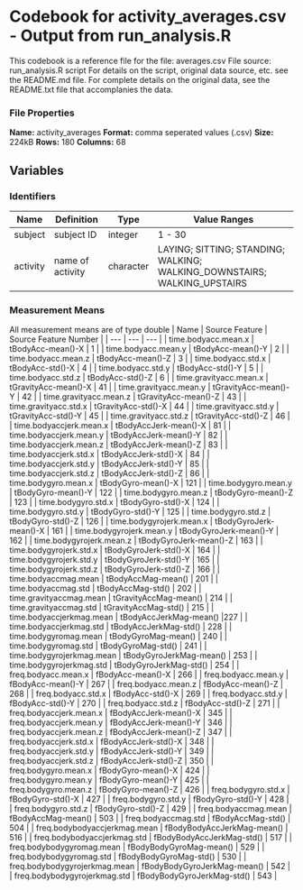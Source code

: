 # Codebook for activity_averages.csv - Output from run_analysis.R
This codebook is a reference file for the file: averages.csv
File source: run_analysis.R script
For details on the script, original data source, etc. see the README.md file. For complete details on the original data, see the README.txt file that accomplanies the data.

### File Properties
**Name:** activity_averages
**Format:** comma seperated values (.csv)
**Size:** 224kB
**Rows:** 180
**Columns:** 68

## Variables
### Identifiers
| Name | Definition | Type | Value Ranges |
| --- | --- | --- | --- |
| subject |	subject ID | integer | 1 - 30 |
| activity  | name of activity | character | LAYING; SITTING; STANDING; WALKING; WALKING_DOWNSTAIRS; WALKING_UPSTAIRS |


### Measurement Means
All measurement means are of type double
| Name | Source Feature | Source Feature Number |
| --- | --- | --- |
| time.bodyacc.mean.x | tBodyAcc-mean()-X | 1 | 
| time.bodyacc.mean.y | tBodyAcc-mean()-Y | 2 |
| time.bodyacc.mean.z | tBodyAcc-mean()-Z | 3 |
| time.bodyacc.std.x | tBodyAcc-std()-X | 4 |
| time.bodyacc.std.y | tBodyAcc-std()-Y | 5 |
| time.bodyacc.std.z | tBodyAcc-std()-Z | 6 |
| time.gravityacc.mean.x | tGravityAcc-mean()-X | 41 |
| time.gravityacc.mean.y | tGravityAcc-mean()-Y | 42 |
| time.gravityacc.mean.z | tGravityAcc-mean()-Z | 43 |
| time.gravityacc.std.x | tGravityAcc-std()-X | 44 |
| time.gravityacc.std.y | tGravityAcc-std()-Y  | 45 |
| time.gravityacc.std.z | tGravityAcc-std()-Z | 46 |
| time.bodyaccjerk.mean.x | tBodyAccJerk-mean()-X | 81 |
| time.bodyaccjerk.mean.y | tBodyAccJerk-mean()-Y | 82 |
| time.bodyaccjerk.mean.z | tBodyAccJerk-mean()-Z | 83 |
| time.bodyaccjerk.std.x | tBodyAccJerk-std()-X | 84 |
| time.bodyaccjerk.std.y | tBodyAccJerk-std()-Y | 85 |
| time.bodyaccjerk.std.z | tBodyAccJerk-std()-Z | 86 |
| time.bodygyro.mean.x | tBodyGyro-mean()-X | 121 |
| time.bodygyro.mean.y | tBodyGyro-mean()-Y | 122 |
| time.bodygyro.mean.z | tBodyGyro-mean()-Z | 123 |
| time.bodygyro.std.x | tBodyGyro-std()-X | 124 |
| time.bodygyro.std.y | tBodyGyro-std()-Y | 125 |
| time.bodygyro.std.z | tBodyGyro-std()-Z | 126 |
| time.bodygyrojerk.mean.x | tBodyGyroJerk-mean()-X | 161 |
| time.bodygyrojerk.mean.y | tBodyGyroJerk-mean()-Y | 162 |
| time.bodygyrojerk.mean.z | tBodyGyroJerk-mean()-Z | 163 |
| time.bodygyrojerk.std.x | tBodyGyroJerk-std()-X | 164 |
| time.bodygyrojerk.std.y | tBodyGyroJerk-std()-Y | 165 |
| time.bodygyrojerk.std.z | tBodyGyroJerk-std()-Z | 166 |
| time.bodyaccmag.mean | tBodyAccMag-mean() | 201 |
| time.bodyaccmag.std | tBodyAccMag-std() | 202 |
| time.gravityaccmag.mean | tGravityAccMag-mean() | 214 |
| time.gravityaccmag.std | tGravityAccMag-std() | 215 |
| time.bodyaccjerkmag.mean | tBodyAccJerkMag-mean() |227 |
| time.bodyaccjerkmag.std | tBodyAccJerkMag-std() | 228 |
| time.bodygyromag.mean | tBodyGyroMag-mean() | 240 |
| time.bodygyromag.std | tBodyGyroMag-std() | 241 |
| time.bodygyrojerkmag.mean | tBodyGyroJerkMag-mean() | 253 |
| time.bodygyrojerkmag.std  | tBodyGyroJerkMag-std() | 254 |
| freq.bodyacc.mean.x | fBodyAcc-mean()-X | 266 |
| freq.bodyacc.mean.y | fBodyAcc-mean()-Y | 267 |
| freq.bodyacc.mean.z | fBodyAcc-mean()-Z | 268 |
| freq.bodyacc.std.x | fBodyAcc-std()-X | 269 |
| freq.bodyacc.std.y | fBodyAcc-std()-Y | 270 |
| freq.bodyacc.std.z | fBodyAcc-std()-Z | 271 |
| freq.bodyaccjerk.mean.x | fBodyAccJerk-mean()-X | 345 |
| freq.bodyaccjerk.mean.y | fBodyAccJerk-mean()-Y | 346 |
| freq.bodyaccjerk.mean.z | fBodyAccJerk-mean()-Z | 347 |
| freq.bodyaccjerk.std.x | fBodyAccJerk-std()-X | 348 |
| freq.bodyaccjerk.std.y | fBodyAccJerk-std()-Y | 349 |
| freq.bodyaccjerk.std.z | fBodyAccJerk-std()-Z | 350 |
| freq.bodygyro.mean.x | fBodyGyro-mean()-X | 424 |
| freq.bodygyro.mean.y | fBodyGyro-mean()-Y | 425 |
| freq.bodygyro.mean.z | fBodyGyro-mean()-Z | 426 |
| freq.bodygyro.std.x  | fBodyGyro-std()-X | 427 |
| freq.bodygyro.std.y  | fBodyGyro-std()-Y | 428 |
| freq.bodygyro.std.z  | fBodyGyro-std()-Z | 429 |
| freq.bodyaccmag.mean | fBodyAccMag-mean() | 503 |
| freq.bodyaccmag.std  | fBodyAccMag-std() | 504 |
| freq.bodybodyaccjerkmag.mean | fBodyBodyAccJerkMag-mean() | 516 |
| freq.bodybodyaccjerkmag.std  | fBodyBodyAccJerkMag-std() | 517 |
| freq.bodybodygyromag.mean | fBodyBodyGyroMag-mean() | 529 |
| freq.bodybodygyromag.std  | fBodyBodyGyroMag-std() | 530 |
| freq.bodybodygyrojerkmag.mean | fBodyBodyGyroJerkMag-mean() | 542 |
| freq.bodybodygyrojerkmag.std  | fBodyBodyGyroJerkMag-std() | 543 |
